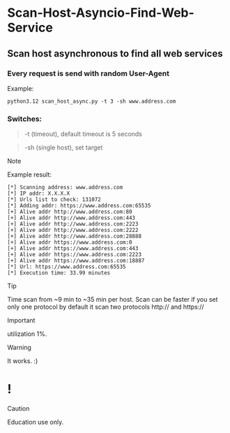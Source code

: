 # Scan-Host-Asyncio-Find-Web-Service
## Scan host asynchronous to find all web services
### Every request is send with random User-Agent

Example:
```
python3.12 scan_host_async.py -t 3 -sh www.address.com
```

### Switches:
> -t (timeout), default timeout is 5 seconds

> -sh (single host), set target

> [!NOTE]
>Example result:

```
[*] Scanning address: www.address.com
[*] IP addr: X.X.X.X
[*] Urls list to check: 131072
[*] Adding addr: https://www.address.com:65535   
[+] Alive addr http://www.address.com:80
[+] Alive addr http://www.address.com:443
[+] Alive addr http://www.address.com:2223
[+] Alive addr http://www.address.com:2222
[+] Alive addr http://www.address.com:28888
[+] Alive addr https://www.address.com:0
[+] Alive addr https://www.address.com:443
[+] Alive addr https://www.address.com:2223
[+] Alive addr https://www.address.com:18887
[*] Url: https://www.address.com:65535   
[*] Execution time: 33.99 minutes
```

> [!TIP]
> Time scan from ~9 min to ~35 min per host.
> Scan can be faster if you set only one protocol by default it scan two protocols http:// and https://

> [!IMPORTANT]
> utilization 1%.

> [!WARNING]
> It works. :)

# !
> [!CAUTION]
> Education use only.
